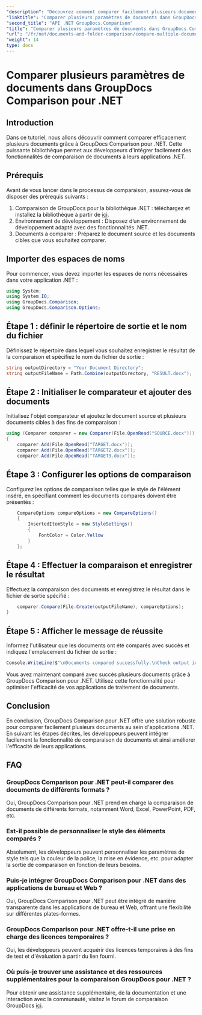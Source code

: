 ```yaml
---
"description": "Découvrez comment comparer facilement plusieurs documents grâce à GroupDocs Comparison pour .NET. Suivez notre guide étape par étape pour un traitement fluide des documents."
"linktitle": "Comparer plusieurs paramètres de documents dans GroupDocs Comparison pour .NET"
"second_title": "API .NET GroupDocs.Comparison"
"title": "Comparer plusieurs paramètres de documents dans GroupDocs Comparison pour .NET"
"url": "/fr/net/documents-and-folder-comparison/compare-multiple-documents-settings-dotnet/"
"weight": 14
type: docs
---
```

# Comparer plusieurs paramètres de documents dans GroupDocs Comparison pour .NET

## Introduction
Dans ce tutoriel, nous allons découvrir comment comparer efficacement plusieurs documents grâce à GroupDocs Comparison pour .NET. Cette puissante bibliothèque permet aux développeurs d'intégrer facilement des fonctionnalités de comparaison de documents à leurs applications .NET.
## Prérequis
Avant de vous lancer dans le processus de comparaison, assurez-vous de disposer des prérequis suivants :
1. Comparaison de GroupDocs pour la bibliothèque .NET : téléchargez et installez la bibliothèque à partir de [ici](https://releases.groupdocs.com/comparison/net/).
2. Environnement de développement : Disposez d’un environnement de développement adapté avec des fonctionnalités .NET.
3. Documents à comparer : Préparez le document source et les documents cibles que vous souhaitez comparer.

## Importer des espaces de noms
Pour commencer, vous devez importer les espaces de noms nécessaires dans votre application .NET :
```csharp
using System;
using System.IO;
using GroupDocs.Comparison;
using GroupDocs.Comparison.Options;
```
## Étape 1 : définir le répertoire de sortie et le nom du fichier
Définissez le répertoire dans lequel vous souhaitez enregistrer le résultat de la comparaison et spécifiez le nom du fichier de sortie :
```csharp
string outputDirectory = "Your Document Directory";
string outputFileName = Path.Combine(outputDirectory, "RESULT.docx");
```
## Étape 2 : Initialiser le comparateur et ajouter des documents
Initialisez l'objet comparateur et ajoutez le document source et plusieurs documents cibles à des fins de comparaison :
```csharp
using (Comparer comparer = new Comparer(File.OpenRead("SOURCE.docx")))
{
    comparer.Add(File.OpenRead("TARGET.docx"));
    comparer.Add(File.OpenRead("TARGET2.docx"));
    comparer.Add(File.OpenRead("TARGET3.docx"));
```
## Étape 3 : Configurer les options de comparaison
Configurez les options de comparaison telles que le style de l'élément inséré, en spécifiant comment les documents comparés doivent être présentés :
```csharp
    CompareOptions compareOptions = new CompareOptions()
    {
        InsertedItemStyle = new StyleSettings()
        {
            FontColor = Color.Yellow
        }
    };
```
## Étape 4 : Effectuer la comparaison et enregistrer le résultat
Effectuez la comparaison des documents et enregistrez le résultat dans le fichier de sortie spécifié :
```csharp
    comparer.Compare(File.Create(outputFileName), compareOptions);
}
```
## Étape 5 : Afficher le message de réussite
Informez l'utilisateur que les documents ont été comparés avec succès et indiquez l'emplacement du fichier de sortie :
```csharp
Console.WriteLine($"\nDocuments compared successfully.\nCheck output in {outputDirectory}.");
```
Vous avez maintenant comparé avec succès plusieurs documents grâce à GroupDocs Comparison pour .NET. Utilisez cette fonctionnalité pour optimiser l'efficacité de vos applications de traitement de documents.

## Conclusion
En conclusion, GroupDocs Comparison pour .NET offre une solution robuste pour comparer facilement plusieurs documents au sein d'applications .NET. En suivant les étapes décrites, les développeurs peuvent intégrer facilement la fonctionnalité de comparaison de documents et ainsi améliorer l'efficacité de leurs applications.
## FAQ
### GroupDocs Comparison pour .NET peut-il comparer des documents de différents formats ?
Oui, GroupDocs Comparison pour .NET prend en charge la comparaison de documents de différents formats, notamment Word, Excel, PowerPoint, PDF, etc.
### Est-il possible de personnaliser le style des éléments comparés ?
Absolument, les développeurs peuvent personnaliser les paramètres de style tels que la couleur de la police, la mise en évidence, etc. pour adapter la sortie de comparaison en fonction de leurs besoins.
### Puis-je intégrer GroupDocs Comparison pour .NET dans des applications de bureau et Web ?
Oui, GroupDocs Comparison pour .NET peut être intégré de manière transparente dans les applications de bureau et Web, offrant une flexibilité sur différentes plates-formes.
### GroupDocs Comparison pour .NET offre-t-il une prise en charge des licences temporaires ?
Oui, les développeurs peuvent acquérir des licences temporaires à des fins de test et d'évaluation à partir du lien fourni.
### Où puis-je trouver une assistance et des ressources supplémentaires pour la comparaison GroupDocs pour .NET ?
Pour obtenir une assistance supplémentaire, de la documentation et une interaction avec la communauté, visitez le forum de comparaison GroupDocs [ici](https://forum.groupdocs.com/c/comparison/12).